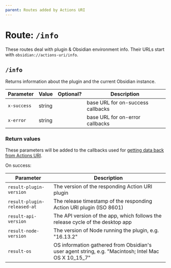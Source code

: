 ```yaml
---
parent: Routes added by Actions URI
---
```


# Route: `/info`
These routes deal with plugin & Obsidian environment info.  Their URLs start with `obsidian://actions-uri/info`.


## `/info`
Returns information about the plugin and the current Obsidian instance.

| Parameter   | Value  | Optional? | Description                       |
| ----------- | ------ |:---------:| --------------------------------- |
| `x-success` | string |           | base URL for on-success callbacks |
| `x-error`   | string |           | base URL for on-error callbacks   |

### Return values
These parameters will be added to the callbacks used for [getting data back from Actions URI](callbacks.md).

On success:

| Parameter                   | Description                                                                                           |
| --------------------------- | ----------------------------------------------------------------------------------------------------- |
| `result-plugin-version`     | The version of the responding Action URI plugin                                                       |
| `result-plugin-released-at` | The release timestamp of the responding Action URI plugin (ISO 8601)                                             |
| `result-api-version`        | The API version of the app, which follows the release cycle of the desktop app                        |
| `result-node-version`       | The version of Node running the plugin, e.g. "16.13.2"                                                                |
| `result-os`                 | OS information gathered from Obsidian's user agent string, e.g. "Macintosh; Intel Mac OS X 10_15_7" |
